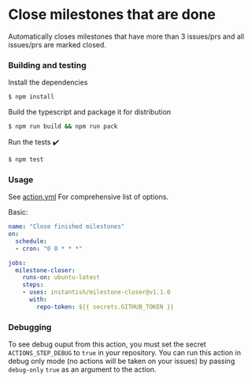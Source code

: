# Close milestones that are done

Automatically closes milestones that have more than 3 issues/prs and all issues/prs are marked closed.

### Building and testing

Install the dependencies
```bash
$ npm install
```

Build the typescript and package it for distribution
```bash
$ npm run build && npm run pack
```

Run the tests :heavy_check_mark:
```bash
$ npm test
```

### Usage

See [action.yml](./action.yml) For comprehensive list of options.

Basic:
```yaml
name: "Close finished milestones"
on:
  schedule:
  - cron: "0 0 * * *"

jobs:
  milestone-closer:
    runs-on: ubuntu-latest
    steps:
    - uses: instantish/milestone-closer@v1.1.0
      with:
        repo-token: ${{ secrets.GITHUB_TOKEN }}
```

### Debugging

To see debug ouput from this action, you must set the secret `ACTIONS_STEP_DEBUG` to `true` in your repository. You can run this action in debug only mode (no actions will be taken on your issues) by passing `debug-only` `true` as an argument to the action.
